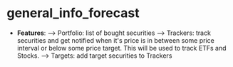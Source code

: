 # general_info_forecast

- **Features**:
--> Portfolio: list of bought securities
--> Trackers: track securities and get notified when it's price is in between some price interval or below some price target. This will be used to track ETFs and Stocks.
--> Targets: add target securities to Trackers

